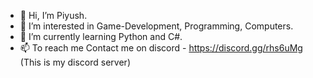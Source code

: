 - 👋 Hi, I’m Piyush.
- 👀 I’m interested in Game-Development, Programming, Computers.
- 🌱 I’m currently learning Python and C#.
- 📫 To reach me Contact me on discord - https://discord.gg/rhs6uMg (This is my discord server)

<!---
piyush331/piyush331 is a ✨ special ✨ repository because its `README.md` (this file) appears on your GitHub profile.
You can click the Preview link to take a look at your changes.
--->
